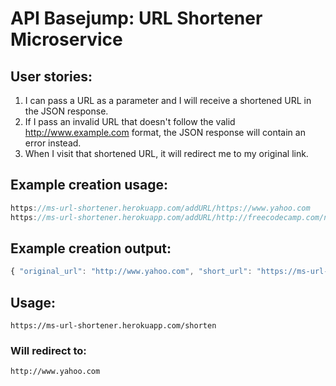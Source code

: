 # API Basejump: URL Shortener Microservice
## User stories:
1. I can pass a URL as a parameter and I will receive a shortened URL in the JSON response.
2. If I pass an invalid URL that doesn't follow the valid http://www.example.com format, the JSON response will contain an error instead.
3. When I visit that shortened URL, it will redirect me to my original link.

## Example creation usage:

```js
https://ms-url-shortener.herokuapp.com/addURL/https://www.yahoo.com 
https://ms-url-shortener.herokuapp.com/addURL/http://freecodecamp.com/news
```

## Example creation output:

```js
{ "original_url": "http://www.yahoo.com", "short_url": "https://ms-url-shotener.herokuapp.com/shorten" }
```

## Usage:

`https://ms-url-shortener.herokuapp.com/shorten`

### Will redirect to:

`http://www.yahoo.com`
